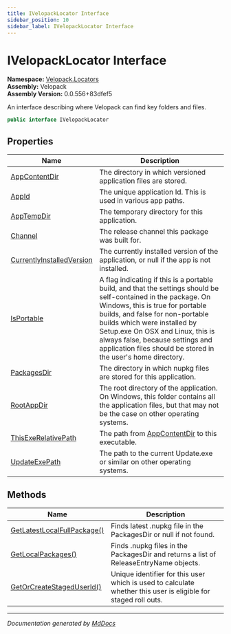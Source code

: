```yaml
---
title: IVelopackLocator Interface
sidebar_position: 10
sidebar_label: IVelopackLocator Interface
---
```

<!--  
  <auto-generated>   
    The contents of this file were generated by a tool.  
    Changes to this file may be list if the file is regenerated  
  </auto-generated>   
-->

# IVelopackLocator Interface

**Namespace:** [Velopack.Locators](../index.md)  
**Assembly:** Velopack  
**Assembly Version:** 0.0.556+83dfef5

An interface describing where Velopack can find key folders and files.

```csharp
public interface IVelopackLocator
```

## Properties

| Name                                                                 | Description                                                                                                                                                                                                                                                                                                                                                      |
| -------------------------------------------------------------------- | ---------------------------------------------------------------------------------------------------------------------------------------------------------------------------------------------------------------------------------------------------------------------------------------------------------------------------------------------------------------- |
| [AppContentDir](properties/AppContentDir.md)                         |  The directory in which versioned application files are stored.                                                                                                                                                                                                                                                                                                  |
| [AppId](properties/AppId.md)                                         |  The unique application Id. This is used in various app paths.                                                                                                                                                                                                                                                                                                   |
| [AppTempDir](properties/AppTempDir.md)                               |  The temporary directory for this application.                                                                                                                                                                                                                                                                                                                   |
| [Channel](properties/Channel.md)                                     |  The release channel this package was built for.                                                                                                                                                                                                                                                                                                                 |
| [CurrentlyInstalledVersion](properties/CurrentlyInstalledVersion.md) |  The currently installed version of the application, or null if the app is not installed.                                                                                                                                                                                                                                                                        |
| [IsPortable](properties/IsPortable.md)                               | A flag indicating if this is a portable build, and that the settings should be self\-contained in the package. On Windows, this is true for portable builds, and false for non\-portable builds which were installed by Setup.exe On OSX and Linux, this is always false, because settings and application files should be stored in the user's  home directory. |
| [PackagesDir](properties/PackagesDir.md)                             |  The directory in which nupkg files are stored for this application.                                                                                                                                                                                                                                                                                             |
| [RootAppDir](properties/RootAppDir.md)                               | The root directory of the application. On Windows, this folder contains all  the application files, but that may not be the case on other operating systems.                                                                                                                                                                                                     |
| [ThisExeRelativePath](properties/ThisExeRelativePath.md)             |  The path from [AppContentDir](properties/AppContentDir.md) to this executable.                                                                                                                                                                                                                                                                                  |
| [UpdateExePath](properties/UpdateExePath.md)                         |  The path to the current Update.exe or similar on other operating systems.                                                                                                                                                                                                                                                                                       |

## Methods

| Name                                                                | Description                                                                                                     |
| ------------------------------------------------------------------- | --------------------------------------------------------------------------------------------------------------- |
| [GetLatestLocalFullPackage()](methods/GetLatestLocalFullPackage.md) | Finds latest .nupkg file in the PackagesDir or null if not found.                                               |
| [GetLocalPackages()](methods/GetLocalPackages.md)                   | Finds .nupkg files in the PackagesDir and returns a list of ReleaseEntryName objects.                           |
| [GetOrCreateStagedUserId()](methods/GetOrCreateStagedUserId.md)     | Unique identifier for this user which is used to calculate whether this user is eligible for  staged roll outs. |

___

*Documentation generated by [MdDocs](https://github.com/ap0llo/mddocs)*
